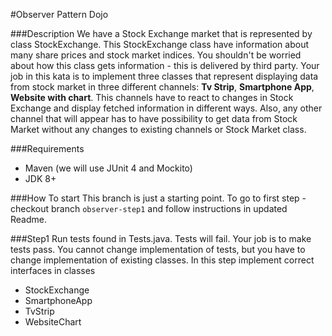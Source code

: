 #Observer Pattern Dojo

###Description
We have a Stock Exchange market that is represented by class StockExchange.
This StockExchange class have information about many share prices and stock market indices.
You shouldn't be worried about how this class gets information - this is delivered by third party. 
Your job in this kata is to implement three classes that represent displaying data from stock market 
in three different channels: **Tv Strip**, **Smartphone App**, **Website with chart**. This channels
have to react to changes in Stock Exchange and display fetched information in different ways. Also,
any other channel that will appear has to have possibility to get data from Stock Market without any 
changes to existing channels or Stock Market class.   
 

###Requirements
 * Maven (we will use JUnit 4 and Mockito)
 * JDK 8+ 


###How To start
This branch is just a starting point. To go to first step - checkout branch `observer-step1` and 
follow instructions in updated Readme.


###Step1
Run tests found in Tests.java. Tests will fail. 
Your job is to make tests pass. You cannot change implementation of tests, but you have to change
implementation of existing classes. In this step implement correct interfaces in classes
* StockExchange
* SmartphoneApp
* TvStrip
* WebsiteChart